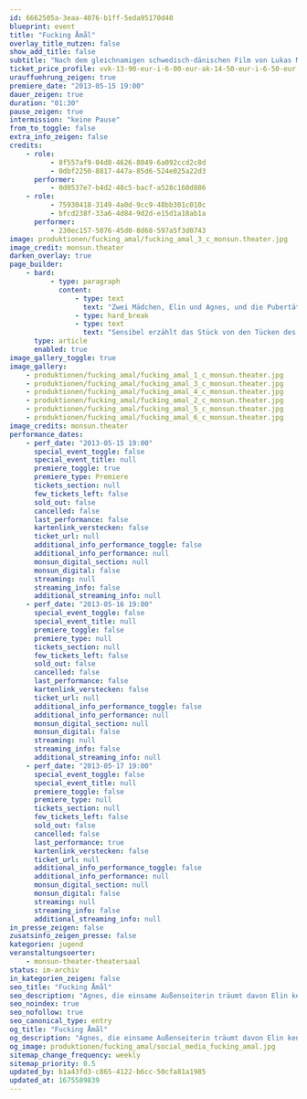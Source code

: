 ```yaml
---
id: 6662505a-3eaa-4076-b1ff-5eda95170d40
blueprint: event
title: "Fucking Åmål"
overlay_title_nutzen: false
show_add_title: false
subtitle: "Nach dem gleichnamigen schwedisch-dänischen Film von Lukas Moodysson"
ticket_price_profile: vvk-13-90-eur-i-6-00-eur-ak-14-50-eur-i-6-50-eur
urauffuehrung_zeigen: true
premiere_date: "2013-05-15 19:00"
dauer_zeigen: true
duration: "01:30"
pause_zeigen: true
intermission: "keine Pause"
from_to_toggle: false
extra_info_zeigen: false
credits:
    - role:
          - 8f557af9-04d8-4626-8049-6a092ccd2c8d
          - 0dbf2250-8817-447a-85d6-524e025a22d3
      performer:
          - 0d0537e7-b4d2-48c5-bacf-a528c160d886
    - role:
          - 75930418-3149-4a0d-9cc9-48bb301c010c
          - bfcd238f-33a6-4d84-9d2d-e15d1a18ab1a
      performer:
          - 230ec157-5076-45d0-8d68-597a5f3d0743
image: produktionen/fucking_amal/fucking_amal_3_c_monsun.theater.jpg
image_credit: monsun.theater
darken_overlay: true
page_builder:
    - bard:
          - type: paragraph
            content:
                - type: text
                  text: "Zwei Mädchen, Elin und Agnes, und die Pubertät: Elin, die „Prinzessin der Schule“, ist umschwärmt und träumt von der großen Modelkarriere aus. Agnes, die einsame Außenseiterin träumt davon Elin kennen zu lernen. Auf den ersten Blick verbindet sie nichts, bis sie ihre Liebe zueinander entdecken.\_"
                - type: hard_break
                - type: text
                  text: "Sensibel erzählt das Stück von den Tücken des Erwachsenwerdens und von dem Gefühlschaos auf diesem verwirrenden Weg."
      type: article
      enabled: true
image_gallery_toggle: true
image_gallery:
    - produktionen/fucking_amal/fucking_amal_1_c_monsun.theater.jpg
    - produktionen/fucking_amal/fucking_amal_3_c_monsun.theater.jpg
    - produktionen/fucking_amal/fucking_amal_4_c_monsun.theater.jpg
    - produktionen/fucking_amal/fucking_amal_2_c_monsun.theater.jpg
    - produktionen/fucking_amal/fucking_amal_5_c_monsun.theater.jpg
    - produktionen/fucking_amal/fucking_amal_6_c_monsun.theater.jpg
image_credits: monsun.theater
performance_dates:
    - perf_date: "2013-05-15 19:00"
      special_event_toggle: false
      special_event_title: null
      premiere_toggle: true
      premiere_type: Premiere
      tickets_section: null
      few_tickets_left: false
      sold_out: false
      cancelled: false
      last_performance: false
      kartenlink_verstecken: false
      ticket_url: null
      additional_info_performance_toggle: false
      additional_info_performance: null
      monsun_digital_section: null
      monsun_digital: false
      streaming: null
      streaming_info: false
      additional_streaming_info: null
    - perf_date: "2013-05-16 19:00"
      special_event_toggle: false
      special_event_title: null
      premiere_toggle: false
      premiere_type: null
      tickets_section: null
      few_tickets_left: false
      sold_out: false
      cancelled: false
      last_performance: false
      kartenlink_verstecken: false
      ticket_url: null
      additional_info_performance_toggle: false
      additional_info_performance: null
      monsun_digital_section: null
      monsun_digital: false
      streaming: null
      streaming_info: false
      additional_streaming_info: null
    - perf_date: "2013-05-17 19:00"
      special_event_toggle: false
      special_event_title: null
      premiere_toggle: false
      premiere_type: null
      tickets_section: null
      few_tickets_left: false
      sold_out: false
      cancelled: false
      last_performance: true
      kartenlink_verstecken: false
      ticket_url: null
      additional_info_performance_toggle: false
      additional_info_performance: null
      monsun_digital_section: null
      monsun_digital: false
      streaming: null
      streaming_info: false
      additional_streaming_info: null
in_presse_zeigen: false
zusatsinfo_zeigen_presse: false
kategorien: jugend
veranstaltungsoerter:
    - monsun-theater-theatersaal
status: im-archiv
in_kategorien_zeigen: false
seo_title: "Fucking Åmål"
seo_description: "Agnes, die einsame Außenseiterin träumt davon Elin kennen zu lernen. Auf den ersten Blick verbindet sie nichts, bis sie ihre Liebe zueinander entdecken.\_"
seo_noindex: true
seo_nofollow: true
seo_canonical_type: entry
og_title: "Fucking Åmål"
og_description: "Agnes, die einsame Außenseiterin träumt davon Elin kennen zu lernen. Auf den ersten Blick verbindet sie nichts, bis sie ihre Liebe zueinander entdecken.\_"
og_image: produktionen/fucking_amal/social_media_fucking_amal.jpg
sitemap_change_frequency: weekly
sitemap_priority: 0.5
updated_by: b1a43fd3-c865-4122-b6cc-50cfa81a1985
updated_at: 1675589839
---
```

